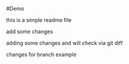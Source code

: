 #Demo

this is a simple readme file 

add some changes

adding some changes and will check via git diff

changes for branch example